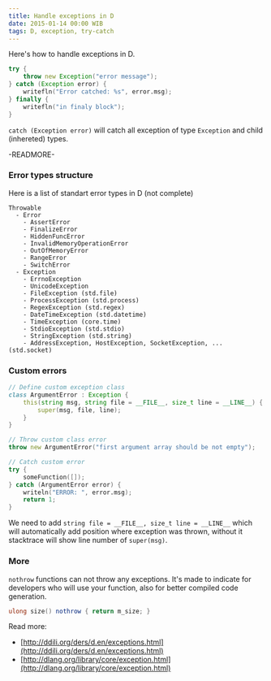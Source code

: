 ```yaml
---
title: Handle exceptions in D
date: 2015-01-14 00:00 WIB
tags: D, exception, try-catch
---
```


Here's how to handle exceptions in D.

~~~d
try {
    throw new Exception("error message");
} catch (Exception error) {
    writefln("Error catched: %s", error.msg);
} finally {
    writefln("in finaly block");
}
~~~

`catch (Exception error)` will catch all exception of type `Exception` and child (inhereted) types.

-READMORE-

### Error types structure

Here is a list of standart error types in D (not complete)

```
Throwable
  - Error
    - AssertError
    - FinalizeError
    - HiddenFuncError
    - InvalidMemoryOperationError
    - OutOfMemoryError
    - RangeError
    - SwitchError
  - Exception
    - ErrnoException
    - UnicodeException
    - FileException (std.file)
    - ProcessException (std.process)
    - RegexException (std.regex)
    - DateTimeException (std.datetime)
    - TimeException (core.time)
    - StdioException (std.stdio)
    - StringException (std.string)
    - AddressException, HostException, SocketException, ... (std.socket)
```

### Custom errors

```d
// Define custom exception class
class ArgumentError : Exception {
    this(string msg, string file = __FILE__, size_t line = __LINE__) {
        super(msg, file, line);
    }
}

// Throw custom class error
throw new ArgumentError("first argument array should be not empty");

// Catch custom error
try {
    someFunction([]);
} catch (ArgumentError error) {
    writeln("ERROR: ", error.msg);
    return 1;
}
```

We need to add `string file = __FILE__, size_t line = __LINE__` which will automatically add position where exception was thrown, without it stacktrace will show line number of `super(msg)`.


### More

`nothrow` functions can not throw any exceptions. It's made to indicate for developers who will use your function, also for better compiled code generation.

```d
ulong size() nothrow { return m_size; }

```


Read more:

* [http://ddili.org/ders/d.en/exceptions.html](http://ddili.org/ders/d.en/exceptions.html)
* [http://dlang.org/library/core/exception.html](http://dlang.org/library/core/exception.html)
